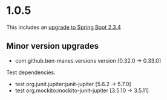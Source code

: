 # 1.0.5

This includes an [upgrade to Spring Boot 2.3.4](https://github.com/spring-projects/spring-boot/releases/tag/v2.3.4.RELEASE)

## Minor version upgrades

- com.github.ben-manes.versions version [0.32.0 -> 0.33.0]

Test dependencies:
- test org.junit.jupiter:junit-jupiter [5.6.2 -> 5.7.0]
- test org.mockito:mockito-junit-jupiter [3.5.10 -> 3.5.11]

